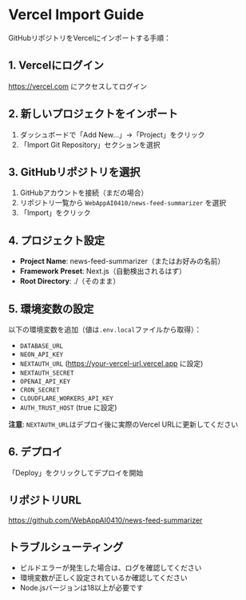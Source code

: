 # Vercel Import Guide

GitHubリポジトリをVercelにインポートする手順：

## 1. Vercelにログイン
https://vercel.com にアクセスしてログイン

## 2. 新しいプロジェクトをインポート
1. ダッシュボードで「Add New...」→「Project」をクリック
2. 「Import Git Repository」セクションを選択

## 3. GitHubリポジトリを選択
1. GitHubアカウントを接続（まだの場合）
2. リポジトリ一覧から `WebAppAI0410/news-feed-summarizer` を選択
3. 「Import」をクリック

## 4. プロジェクト設定
- **Project Name**: news-feed-summarizer（またはお好みの名前）
- **Framework Preset**: Next.js（自動検出されるはず）
- **Root Directory**: ./（そのまま）

## 5. 環境変数の設定
以下の環境変数を追加（値は`.env.local`ファイルから取得）：

- `DATABASE_URL`
- `NEON_API_KEY`
- `NEXTAUTH_URL` (https://your-vercel-url.vercel.app に設定)
- `NEXTAUTH_SECRET`
- `OPENAI_API_KEY`
- `CRON_SECRET`
- `CLOUDFLARE_WORKERS_API_KEY`
- `AUTH_TRUST_HOST` (true に設定)

**注意**: `NEXTAUTH_URL`はデプロイ後に実際のVercel URLに更新してください

## 6. デプロイ
「Deploy」をクリックしてデプロイを開始

## リポジトリURL
https://github.com/WebAppAI0410/news-feed-summarizer

## トラブルシューティング
- ビルドエラーが発生した場合は、ログを確認してください
- 環境変数が正しく設定されているか確認してください
- Node.jsバージョンは18以上が必要です
